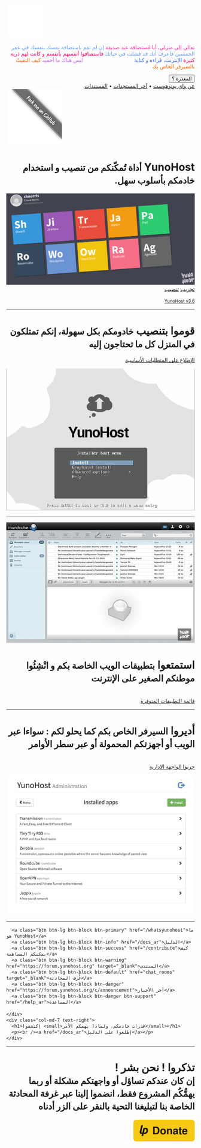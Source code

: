 <div dir="auto" class="teasing-part">                                                                      

  <div class="home-logo">
    <img src="/images/ynh_logo_white_300dpi.png" width="100"/>
  </div>

  <div dir="auto" class="punchline">
    <p>
      <span class="yolo 1" style="color: #FF3399;">تعالي إلى منزلي، أنا مُستضافة عند صديقة</span>
      <span class="yolo 2" style="color: #6699FF;">إن لم تقم باستضافة نفسك بنفسك في عمر الخمسين فاعرف أنك قد فشلت في حياتك</span>
      <span class="yolo 3" style="color: #FF0066;">فاستضافوا أنفسهم بأنفسم و كانت لهم ذرية كثيرة</span>
      <span class="yolo 4" style="color: #3366FF;">الإنترنت، قراءة و كتابة</span>
      <span class="yolo 5" style="color: #FFFFFF;">monsieur@michu.fr</span>
      <span class="yolo 6" style="color: #CC66FF;">ليس هناك ما أخفيه</span>
      <span class="yolo 7" style="color: #FF6600;">كيف التقيتُ بالسيرفر الخاص بك</span>
    </p>
    <button class="btn btn-primary btn-lg btn-block yolobtn">المعذرة ؟</button>
  </div>

  <div dir="auto" class="main-links hidden-xs">
    <a href="/whatsyunohost">عن واي يونوهوست</a> <span class="colored-bar">•</span> 
    <a href="https://forum.yunohost.org/c/announcement" target="_blank">آخر المستجدات</a> <span class="colored-bar">•</span> 
    <a href="/docs_ar">المستندات</a>
  </div>

</div><!-- teasing-part -->

<div class="boring-part" markdown="1">

  <a href="https://github.com/YunoHost" target="_blank" class="github-ribbon hidden-xs">
    <img src="/images/github_ribbon_grey.png" alt="قم بتشعيبي على جيت هب">
  </a>

  <h1 dir="rtl">YunoHost <small>أداة تُمكّنكم من تنصيب و استخدام خادمكم بأسلوب سهل.</small></h1>

  <div class="home-panel">
    <img src="/images/home_panel.jpg" />
  </div>

  <div dir="auto" class="call-to-action">
    <a class="btn btn-primary btn-lg" href="/try">تجريب</a>
    <a class="btn btn-success btn-lg" href="/install">تنصيب</a>
    <p class="text-muted"><small><a href="https://forum.yunohost.org/t/yunohost-3-5-release-sortie-de-yunohost-3-5/7619">YunoHost v3.6</a></small></p>
  </div>

  <hr />

  <div class="row cf">
    <div dir="rtl" class="col-md-7">
      <h1>قوموا بتنصيب <small>خادومكم بكل سهولة، إنكم تمتلكون في المنزل كل ما تحتاجون إليه</small></h1>
      <p><a href="/hardware">الإطلاع على المتطلبات الأساسية</a></p>
    </div>
    <div class="col-md-4">
      <div class="feature-pic">
        <img src="/images/home_install.png" />
      </div>
    </div>
  </div>

  <hr />

  <div dir="auto" class="row cf">
    <div class="col-md-4">
      <div class="feature-pic">
        <img src="/images/home_enjoy.jpg" />
      </div>
    </div>
    <div class="col-md-7 text-right">
      <h1>استمتعوا <small>بتطبيقات الويب الخاصة بكم و انْشِئُوا موطنكم الصغير على الإنترنت</small></h1>
      <p><br /><a href="/apps_ar">قائمة التطبيقات المتوفرة</a></p>
    </div>
  </div>

  <hr />

  <div dir="auto" class="row cf">
    <div class="col-md-7">
      <h1>أديروا <small>السيرفر الخاص بكم كما يحلو لكم : سواءا عبر الويب أو أجهزتكم المحمولة أو عبر سطر الأوامر</small></h1>
      <p><br /><a href="/try">جربوا الواجهة الإدارية</a></p>
    </div>
    <div class="col-md-4">
      <div class="feature-pic">
        <img src="/images/home_manage.jpg" />
      </div>
    </div>
  </div>

  <hr />

  <div dir="auto" class="row cf">
    <div class="col-md-4 button-list">

      <a class="btn btn-lg btn-block btn-primary" href="/whatsyunohost">ما هو YunoHost</a>
      <a class="btn btn-lg btn-block btn-info" href="/docs_ar">الدليل</a>
      <a class="btn btn-lg btn-block btn-success" href="/contribute">كيف يمكنكم المساهمة</a>
      <a class="btn btn-lg btn-block btn-warning" href="https://forum.yunohost.org" target="_blank">المنتدى</a>
      <a class="btn btn-lg btn-block btn-default" href="chat_rooms" target="_blank">غُرف المحادثة</a>
      <a class="btn btn-lg btn-block btn-danger" href="https://forum.yunohost.org/c/announcement">آخر الأخبار</a>
      <a class="btn btn-lg btn-block btn-danger btn-support" href="/help_ar">المساعدة</a>

    </div>
    <div class="col-md-7 text-right">
      <h1>إكتشفوا <small>قدرات خادمكم، ولماذا يهمكم الأمر</small></h1>
      <p><br /><a href="/docs_ar">إطلعوا على الدليل</a></p>
    </div>
  </div>

  <hr />

  <div dir="auto" class="text-center">
    <h1>تذكروا ! نحن بشر !<br /><small> إن كان عندكم تساؤل أو واجهتكم مشكلة أو ربما يهمُّكُم المشروع فقط، انضموا إلينا عبر غرفة المحادثة الخاصة بنا لتبليغنا التحية بالنقر على الزر أدناه &nbsp;<span class="glyphicon glyphicon-share-alt"></span> </small></h1>


<p class="liberapay">
      <a href="https://liberapay.com/YunoHost" target="_blank"><img src="/images/liberapay_logo.svg" alt="Donation button" title="Liberapay" /></a>
    </p>

  </div>

</div><!-- boring-part -->

<script type="text/javascript">
    jQuery('.teasing-part').css({
        marginTop: '0',
        display: 'block'
    });
    jQuery('.boring-part').css({
        marginTop: jQuery(window).height() + 100
    });
    jQuery( window ).resize(function() {
        jQuery('.boring-part').css({
            marginTop: jQuery('.teasing-part').height() + 100
        });
    });
    jQuery('.yolo').hide();
    randomNumber = Math.floor((Math.random()*jQuery('.yolo').length)+1);
    color = jQuery('.yolo.' + randomNumber).css('color');
    jQuery('.yolo.' + randomNumber).fadeIn();
    document.title = jQuery('.yolo.' + randomNumber).text();
    jQuery('.colored-bar').css({
      color: color,
      fontWeight: 'bold',
      padding: '1%'
    });
    jQuery('.yolobtn').css({
      background: color,
      borderColor: color
    }).on('click', function() {
      jQuery('html, body').animate({
        scrollTop: jQuery(window).height() + 80
      }, 500);
    });

</script>
